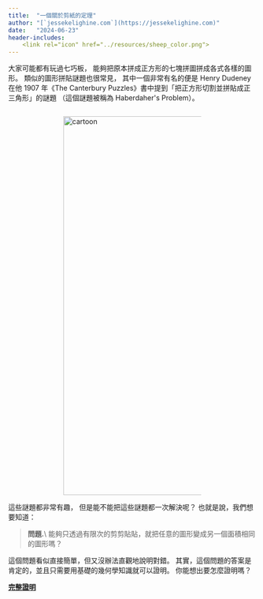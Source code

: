 ```yaml
---
title:  "一個關於剪紙的定理"
author: "[`jessekelighine.com`](https://jessekelighine.com)"
date:   "2024-06-23"
header-includes:
	<link rel="icon" href="../resources/sheep_color.png">
---
```


大家可能都有玩過七巧板，
能夠把原本拼成正方形的七塊拼圖拼成各式各樣的圖形。
類似的圖形拼貼謎題也很常見，
其中一個非常有名的便是 Henry Dudeney 在他 1907 年《The Canterbury Puzzles》書中提到「把正方形切割並拼貼成正三角形」的謎題
（這個謎題被稱為 Haberdaher's Problem）。
<div style="padding: 1em 0em 1em 0em">
<img
src   = "figures/figure-example.svg"
alt   = "cartoon"
style = "max-width: 20em; width: 80vw; display: block; margin: auto;"
/>
</div>
這些謎題都非常有趣，
但是能不能把這些謎題都一次解決呢？
也就是說，我們想要知道：

> **問題.**\ 能夠只透過有限次的剪剪貼貼，就把任意的圖形變成另一個面積相同的圖形嗎？

這個問題看似直接簡單，但又沒辦法直觀地說明對錯。
其實，這個問題的答案是肯定的，並且只需要用基礎的幾何學知識就可以證明。
你能想出要怎麼證明嗎？

[**完整證明**](cutting-shapes.pdf)
